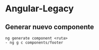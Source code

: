 
# Angular-Legacy


## Generar nuevo componente 
```
ng generate component <ruta>
- ng g c components/footer
```